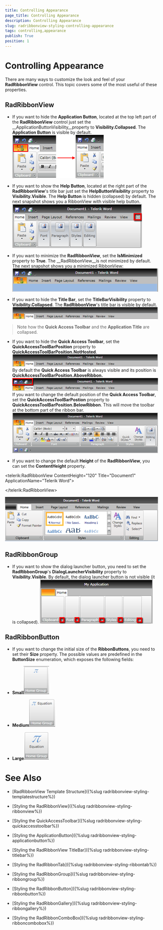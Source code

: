 ```yaml
---
title: Controlling Appearance
page_title: Controlling Appearance
description: Controlling Appearance
slug: radribbonview-styling-controlling-appearance
tags: controlling,appearance
publish: True
position: 1
---
```


# Controlling Appearance



There are many ways to customize the look and feel of your __RadRibbonView__ control. This topic covers some of the most useful of these properties.
			

## RadRibbonView

* If you want to hide the __Application Button__, located at the top left part of the __RadRibbonView__ control just set the __ApplicationButtonVisibility__property to __Visibility.Collapsed__. The __Application Button__ is visible by default.
					  ![](images/RadRibbonView_Appearance_ApplicationButton.png)

* If you want to show the __Help Button__, located at the right part of the __RadRibbonView__'s title bar just set the __HelpButtonVisibility__ property to __Visibility.Visible__. The __Help Button__ is hidden (collapsed) by default. The next snapshot shows you a RibbonView with visible help button.
					  ![](images/RadRibbonView_Appearance_MinimizeButton.png)

* If you want to minimize the __RadRibbonView__, set the __IsMinimized__ property to __True__. The __RadRibbonView__is not minimized by default. The next snapshot shows you a minimized RibbonView:
					  ![](images/RibbonView_Minimized.png)

* If you want to hide the __Title Bar__, set the __TitleBarVisibility__ property to __Visibility.Collapsed__. The __RadRibbonView__'s title bar is visible by default.
					  ![](images/RibbonView_Styling_HidingTitleBar.png)

>Note how the __Quick Access Toolbar__ and the __Application Title__ are collapsed.
							

* If you want to hide the __Quick Access Toolbar__, set the __QuickAccessToolBarPosition__ property to __QuickAccessToolBarPosition.NotHosted__.
					  ![](images/RibbonView_Styling_HidingQAT.png)By default the __Quick Access Toolbar__ is always visible and its position is __QuickAccessToolBarPosition.AboveRibbon.__![](images/RibbonView_Styling_DefaultQAT.png)If you want to change the default position of the __Quick Access Toolbar__, set the __QuickAccessToolBarPostion__ property to __QuickAccessToolBarPosition.BelowRibbon__. This will move the toolbar at the bottom part of the ribbon bar.
						![](images/RibbonView_Styling_BellowRibbonQAT.png)

* If you want to change the default __Height__ of the __RadRibbonView__, you can set the __ContentHeight__ property.
				  

	
<telerik:RadRibbonView ContentHeight="120"
                       Title="Document1"
                       ApplicationName="Telerik Word">

</telerik:RadRibbonView>
					  

![Rad Ribbon View Styling Appearance Content Height](images/RadRibbonView_Styling_Appearance_ContentHeight.png)

## RadRibbonGroup

* If you want to show the dialog launcher button, you need to set the __RadRibbonGroup__'s __DialogLauncherVisibility__ property to __Visibility.Visible__. By default, the dialog launcher button is not visible (it is collapsed).
					  ![](images/RibbonView_Group_DialogLauncher.png)

## RadRibbonButton

* If you want to change the initial size of the __RibbonButtons__, you need to set their __Size__ property. The possible values are predefined in the __ButtonSize__ enumeration, which exposes the following fields:
					  

* __Small__![](images/RibbonView_Buttons_Overview_Small.png)

* __Medium__![](images/RibbonView_Buttons_Overview_Medium.png)

* __Large__![](images/RibbonView_Buttons_Overview_Large.png)

# See Also

 * [RadRibbonView Template Structure]({%slug radribbonview-styling-templatestructure%})

 * [Styling the RadRibbonView]({%slug radribbonview-styling-ribbonview%})

 * [Styling the QuickAccessToolbar]({%slug radribbonview-styling-quickaccesstoolbar%})

 * [Styling the ApplicationButton]({%slug radribbonview-styling-applicationbutton%})

 * [Styling the RadRibbonView TitleBar]({%slug radribbonview-styling-titlebar%})

 * [Styling the RadRibbonTab]({%slug radribbonview-styling-ribbontab%})

 * [Styling the RadRibbonGroup]({%slug radribbonview-styling-ribbongroup%})

 * [Styling the RadRibbonButton]({%slug radribbonview-styling-ribbonbutton%})

 * [Styling the RadRibbonGallery]({%slug radribbonview-styling-ribbongallery%})

 * [Styling the RadRibbonComboBox]({%slug radribbonview-styling-ribboncombobox%})
